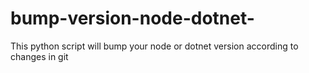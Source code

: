 # bump-version-node-dotnet-
This python script will bump your node or dotnet version according to changes in git
